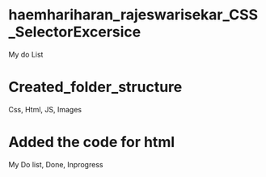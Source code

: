 # haemhariharan_rajeswarisekar_CSS_SelectorExcersice
My do List

# Created_folder_structure
Css, Html, JS, Images

# Added the code for html
My Do list, Done, Inprogress
